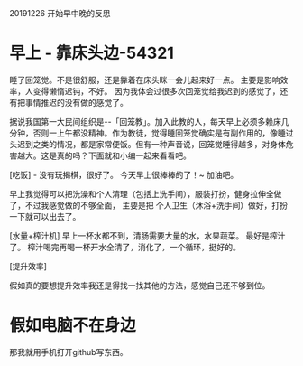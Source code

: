 20191226 开始早中晚的反思

# 早上 - 靠床头边-54321

睡了回笼觉。不是很舒服，还是靠着在床头眯一会儿起来好一点。 主要是影响效率，人变得懒惰迟钝，不好。 因为我体会过很多次回笼觉给我迟到的感觉了，还有把事情推迟的没有做的感觉了。 

据说我国第一大民间组织是--「回笼教」。加入此教的人，每天早上必须多赖床几分钟，否则一上午都没精神。作为教徒，觉得睡回笼觉确实是有副作用的，像睡过头迟到之类的情况，都是家常便饭。但有一种声音说，回笼觉睡得越多，对身体危害越大。这是真的吗？下面就和小编一起来看看吧。

[吃饭] - 没有玩揭棋，很好了。 今天早上很棒棒的了！~ 加油吧。 


早上我觉得可以把洗澡和个人清理（包括上洗手间），服装打扮，健身拉伸全做了，不过我感觉做的不够全面，   主要是把  个人卫生（沐浴+洗手间）做好，打扮一下就可以出去了。

[水量+榨汁机]  早上一杯水都不到，清肠需要大量的水，水果蔬菜。   最好是榨汁了。   榨汁喝完再喝一杯开水全清了，消化了，一个循环，挺好的。

[提升效率]  

假如真的要想提升效率我还是得找一找其他的方法，感觉自己还不够到位。



# 假如电脑不在身边 

那我就用手机打开github写东西。 

